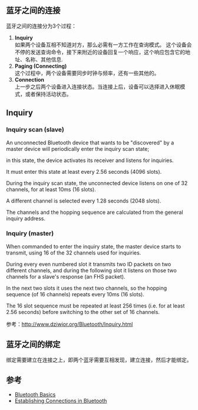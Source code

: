 

## 蓝牙之间的连接

蓝牙之间的连接分为3个过程：

1. **Inquiry**  
    如果两个设备互相不知道对方，那么必需有一方工作在查询模式。
    这个设备会不停的发送查询命令，接下来附近的设备回复一个响应，这个响应包含它的地址、名称、其他信息.
1. **Paging (Connecting)**   
    这个过程中，两个设备需要同步时钟与频率，还有一些其他的。
1. **Connection**  
    上一步之后两个设备进入连接状态。当连接上后，设备可以选择进入休眠模式，或者保持活动状态。

## Inquiry

### Inquiry scan (slave)

An unconnected Bluetooth device that wants to be "discovered" by a master device will periodically enter the inquiry scan state; 

in this state, the device activates its receiver and listens for inquiries. 

It must enter this state at least every 2.56 seconds (4096 slots).

During the inquiry scan state, the unconnected device listens on one of 32 channels, for at least 10ms (16 slots). 

A different channel is selected every 1.28 seconds (2048 slots). 

The channels and the hopping sequence are calculated from the general inquiry address.

### Inquiry (master)

When commanded to enter the inquiry state, the master device starts to transmit, 
using 16 of the 32 channels used for inquiries. 

During every even numbered slot it transmits two ID packets on two different channels, 
and during the following slot it listens on those two channels for a slave's response (an FHS packet). 

In the next two slots it uses the next two channels, so the hopping sequence (of 16 channels) repeats every 10ms (16 slots). 

The 16 slot sequence must be repeated at least 256 times (i.e. for at least 2.56 seconds) before 
switching to the other set of 16 channels.

参考：http://www.dziwior.org/Bluetooth/Inquiry.html

## 蓝牙之间的绑定

绑定需要建立在连接之上，即两个蓝牙需要互相发现，建立连接，然后才能绑定。

## 参考

* [Bluetooth Basics](https://learn.sparkfun.com/tutorials/bluetooth-basics)
* [Establishing Connections in Bluetooth](http://www.tutorial-reports.com/wireless/bluetooth/establishingconnections.php)

